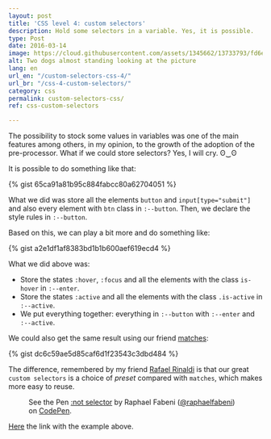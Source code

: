 ```yaml
---
layout: post
title: 'CSS level 4: custom selectors'
description: Hold some selectors in a variable. Yes, it is possible.
type: Post
date: 2016-03-14
image: https://cloud.githubusercontent.com/assets/1345662/13733793/fd6e4256-e975-11e5-8498-ff80c382917d.jpg
alt: Two dogs almost standing looking at the picture
lang: en
url_en: "/custom-selectors-css-4/"
url_br: "/css-4-custom-selectors/"
category: css
permalink: custom-selectors-css/
ref: css-custom-selectors

---
```

The possibility to stock some values in variables was one of the main features among others, in my opinion, to the growth of the adoption of the pre-processor. What if we could store selectors? Yes, I will cry. ʘ‿ʘ

It is possible to do something like that:

{% gist 65ca91a81b95c884fabcc80a62704051 %}

What we did was store all the elements `button` and `input[type="submit"]` and also every element with `btn` class in `:--button`. Then, we declare the style rules in `:--button`.

Based on this, we can play a bit more and do something like:

{% gist a2e1df1af8383bd1b1b600aef619ecd4 %}

What we did above was:

* Store the states `:hover`, `:focus` and all the elements with the class `is-hover` in `:--enter`.
* Store the states `:active` and all the elements with the class `.is-active` in `:--active`.
* We put everything together: everything in `:--button` with `:--enter` and `:--active`.

We could also get the same result using our friend [matches](/en/matches-selector-css-4/):

{% gist dc6c59ae5d85caf6d1f23543c3dbd484 %}

The difference, remembered by my friend [Rafael Rinaldi](https://twitter.com/rafaelrinaldi) is that our great `custom selectors` is a choice of _preset_ compared with `matches`, which makes more easy to reuse.

<figure class="text-center loading">
<p data-height="145" data-theme-id="4240" data-slug-hash="eZzjVw" data-default-tab="result" data-user="raphaelfabeni" class="codepen">See the Pen <a href="http://codepen.io/raphaelfabeni/pen/eZzjVw/">:not selector</a> by Raphael Fabeni (<a href="http://codepen.io/raphaelfabeni">@raphaelfabeni</a>) on <a href="http://codepen.io">CodePen</a>.</p>
</figure>

[Here](http://codepen.io/raphaelfabeni/pen/eZzjVw) the link with the example above.

<script async src="//assets.codepen.io/assets/embed/ei.js"></script>